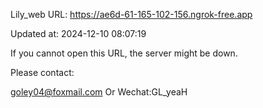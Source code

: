 Lily_web URL: https://ae6d-61-165-102-156.ngrok-free.app

Updated at: 2024-12-10 08:07:19

If you cannot open this URL, the server might be down.

Please contact: 

goley04@foxmail.com Or Wechat:GL_yeaH
